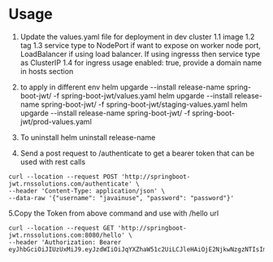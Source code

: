 # Usage
1. Update the values.yaml file for deployment in dev cluster
    1.1 image
    1.2 tag
    1.3 service type to NodePort if want to expose on worker node port, LoadBalancer if using load balancer. If using ingresss then service type as ClusterIP
    1.4 for ingress usage enabled: true, provide a domain name in hosts section

2. to apply in different env
helm upgarde --install release-name spring-boot-jwt/ -f spring-boot-jwt/values.yaml
helm upgarde --install release-name spring-boot-jwt/ -f spring-boot-jwt/staging-values.yaml
helm upgarde --install release-name spring-boot-jwt/ -f spring-boot-jwt/prod-values.yaml

3. To uninstall
helm uninstall release-name


4. Send a post request to /authenticate to get a bearer token that can be used with rest calls
  ```
  curl --location --request POST 'http://springboot-jwt.rnssolutions.com/authenticate' \
  --header 'Content-Type: application/json' \
  --data-raw '{"username": "javainuse", "password": "password"}'

  ```

5.Copy the Token from above command and use with /hello url
  ```
  curl --location --request GET 'http://springboot-jwt.rnssolutions.com:8080/hello' \
  --header 'Authorization: Bearer eyJhbGciOiJIUzUxMiJ9.eyJzdWIiOiJqYXZhaW51c2UiLCJleHAiOjE2NjkwNzgzNTIsImlhdCI6MTY2OTA2MDM1Mn0.Xd4rxqvAvv1SP_ydvwfI8yFntFY6fvHCMbaVFueeo7ysb67f8RfP0V_p0tJmwWVBjT9Le33UEvhOgQcVe5N98Q'

  ```
